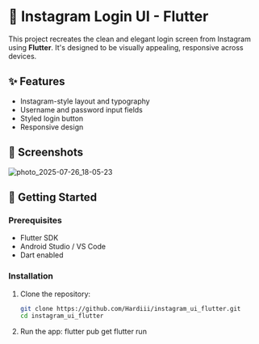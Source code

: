 # 📸 Instagram Login UI - Flutter

This project recreates the clean and elegant login screen from Instagram using **Flutter**. It's designed to be visually appealing, responsive across devices.

## ✨ Features

- Instagram-style layout and typography
- Username and password input fields
- Styled login button
- Responsive design

## 📱 Screenshots
![photo_2025-07-26_18-05-23](https://github.com/user-attachments/assets/668dc6cb-6ffc-49db-8e1e-c73b0386f959)

## 🚀 Getting Started

### Prerequisites

- Flutter SDK
- Android Studio / VS Code
- Dart enabled

### Installation

1. Clone the repository:
   ```bash
   git clone https://github.com/Hardiii/instagram_ui_flutter.git
   cd instagram_ui_flutter
2. Run the app:
  flutter pub get
  flutter run

